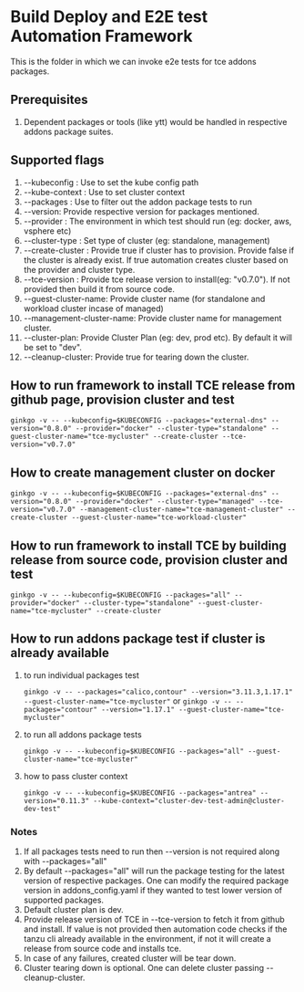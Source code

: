 # Build Deploy and E2E test Automation Framework

This is the folder in which we can invoke e2e tests for tce addons packages.

## Prerequisites

1. Dependent packages or tools (like ytt) would be handled in respective addons package suites.

## Supported flags

1. --kubeconfig : Use to set the kube config path
2. --kube-context : Use to set cluster context
3. --packages : Use to filter out the addon package tests to run
4. --version: Provide respective version for packages mentioned.
5. --provider : The environment in which test should run (eg: docker, aws, vsphere etc)
6. --cluster-type : Set type of cluster (eg: standalone, management)
7. --create-cluster : Provide true if cluster has to provision. Provide false if the cluster is already exist. If true automation creates cluster based on the provider and cluster type.
8. --tce-version : Provide tce release version to install(eg: "v0.7.0"). If not provided then build it from source code.
9. --guest-cluster-name: Provide cluster name (for standalone and workload cluster incase of managed)
10. --management-cluster-name: Provide cluster name for management cluster.
11. --cluster-plan: Provide Cluster Plan (eg: dev, prod etc). By default it will be set to "dev".
12. --cleanup-cluster: Provide true for tearing down the cluster.

## How to run framework to install TCE release from github page, provision cluster and test

   ```ginkgo -v -- --kubeconfig=$KUBECONFIG --packages="external-dns" --version="0.8.0" --provider="docker" --cluster-type="standalone" --guest-cluster-name="tce-mycluster" --create-cluster --tce-version="v0.7.0"```

## How to create management cluster on docker

   ```ginkgo -v -- --kubeconfig=$KUBECONFIG --packages="external-dns" --version="0.8.0" --provider="docker" --cluster-type="managed" --tce-version="v0.7.0" --management-cluster-name="tce-management-cluster" --create-cluster --guest-cluster-name="tce-workload-cluster"```

## How to run framework to install TCE by building release from source code, provision cluster and test

   ```ginkgo -v -- --kubeconfig=$KUBECONFIG --packages="all" --provider="docker" --cluster-type="standalone" --guest-cluster-name="tce-mycluster" --create-cluster```

## How to run addons package test if cluster is already available

1. to run individual packages test

   ```ginkgo -v -- --packages="calico,contour" --version="3.11.3,1.17.1" --guest-cluster-name="tce-mycluster"```
    or
    ```ginkgo -v -- --packages="contour" --version="1.17.1" --guest-cluster-name="tce-mycluster"```

2. to run all addons package tests

    ```ginkgo -v -- --kubeconfig=$KUBECONFIG --packages="all" --guest-cluster-name="tce-mycluster"```

3. how to pass cluster context

    ```ginkgo -v -- --kubeconfig=$KUBECONFIG --packages="antrea" --version="0.11.3" --kube-context="cluster-dev-test-admin@cluster-dev-test"```

### Notes

1. If all packages tests need to run then --version is not required along with --packages="all"
2. By default --packages="all" will run the package testing for the latest version of respective packages. One can modify the required package version in addons_config.yaml if they wanted to test lower version of supported packages.
3. Default cluster plan is dev.
4. Provide release version of TCE in --tce-version to fetch it from github and install. If value is not provided then automation code checks if the tanzu cli already available in the environment, if not it will create a release from source code and installs tce.
5. In case of any failures, created cluster will be tear down.
6. Cluster tearing down is optional. One can delete cluster passing --cleanup-cluster.

